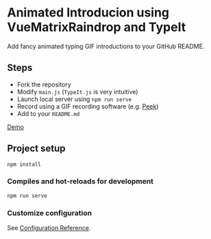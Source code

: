 # Animated Introducion using VueMatrixRaindrop and TypeIt

Add fancy animated typing GIF introductions to your GitHub README.

## Steps

* Fork the repository
* Modify `main.js` (`TypeIt.js` is very intuitive)
* Launch local server using `npm run serve`
* Record using a GIF recording software (e.g. [Peek](https://github.com/phw/peek))
* Add to your `README.md`

[Demo](https://github.com/hrishikeshrt/hrishikeshrt/)

## Project setup
```
npm install
```

### Compiles and hot-reloads for development
```
npm run serve
```

### Customize configuration
See [Configuration Reference](https://cli.vuejs.org/config/).
